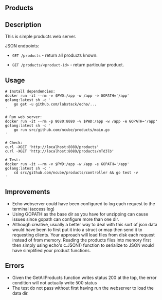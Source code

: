 Products
-

## Description

This is simple products web server.

JSON endpoints:

* `GET /products` - return all products known.

* `GET /products/<product-id>` - return particular product.

## Usage

````
# Install dependencies:
docker run -it --rm -v $PWD:/app -w /app -e GOPATH='/app' golang:latest sh -c '
    go get -u github.com/labstack/echo/...
'

# Run web server:
docker run -it --rm -p 8080:8080 -v $PWD:/app -w /app -e GOPATH='/app' golang:latest sh -c '
    go run src/github.com/ncube/products/main.go
'

# Check:
curl -XGET 'http://localhost:8080/products'
curl -XGET 'http://localhost:8080/products/mTd3lb'

# Test:
docker run -it --rm -v $PWD:/app -w /app -e GOPATH='/app' golang:latest sh -c '
    cd src/github.com/ncube/products/controller && go test -v
'
````


## Improvements

- Echo webserver could have been configured to log each request to the terminal (access log)
- Using GOPATH as the base dir as you have for unzipping can cause issues since gopath can
  configure more than one dir.
- Although creative, usually a better way to deal with this sort of json data
  would have been to first put it into a struct or map then send it to requesting
  clients. Your approach will load files from disk each request instead of from memory.
  Reading the products files into memory first then simply using echo's c.JSON()
  function to serialize to JSON would have simplified your product functions.

## Errors

- Given the GetAllProducts function writes status 200 at the top, the error condition
  will not actually write 500 status
- The test do not pass without first having run the webserver to load the data dir.

